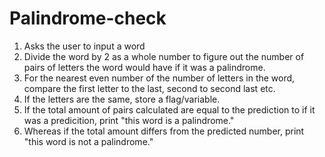 # Palindrome-check
1. Asks the user to input a word
2. Divide the word by 2 as a whole number to figure out the number of pairs of letters the word would have if it was a palindrome.
3. For the nearest even number of the number of letters in the word, compare the first letter to the last, second to second last etc.
4. If the letters are the same, store a flag/variable.
5. If the total amount of pairs calculated are equal to the prediction to if it was a predicition, print "this word is a palindrome."
6. Whereas if the total amount differs from the predicted number, print "this word is not a palindrome."
